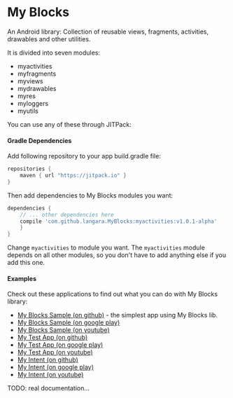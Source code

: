# My Blocks

An Android library: Collection of reusable views, fragments, activities, drawables and other utilities.

It is divided into seven modules:

* myactivities
* myfragments
* myviews
* mydrawables
* myres
* myloggers
* myutils

You can use any of these through JITPack:

#### Gradle Dependencies

Add following repository to your app build.gradle file:

```gradle
repositories {
    maven { url "https://jitpack.io" }
}
```


Then add dependencies to My Blocks modules you want:

```gradle
dependencies {
    // ... other dependencies here
    compile 'com.github.langara.MyBlocks:myactivities:v1.0.1-alpha'
    }
}
```

Change `myactivities` to module you want. The `myactivities` module depends on all other modules, so you don't have to add anything else if you add this one.

#### Examples

Check out these applications to find out what you can do with My Blocks library:

* [My Blocks Sample (on github)](https://github.com/langara/MyBlocksSample) - the simplest app using My Blocks lib.
* [My Blocks Sample (on google play)](https://play.google.com/store/apps/details?id=pl.mareklangiewicz.myblockssample)
* [My Blocks Sample (on youtube)](https://www.youtube.com/watch?v=R-bpq55UYGI)
* [My Test App (on github)](https://github.com/langara/MyTestApp) 
* [My Test App (on google play)](https://play.google.com/store/apps/details?id=pl.mareklangiewicz.mytestapp) 
* [My Test App (on youtube)](https://www.youtube.com/watch?v=B9FPWpQYMuc) 
* [My Intent (on github)](https://github.com/langara/MyIntent)
* [My Intent (on google play)](https://play.google.com/store/apps/details?id=pl.mareklangiewicz.myintent)
* [My Intent (on youtube)](https://www.youtube.com/watch?v=-8N_B-Jpk8k)



TODO: real documentation...

